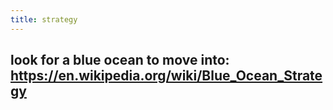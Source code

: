 ```yaml
---
title: strategy
---
```


## look for a blue ocean to move into: https://en.wikipedia.org/wiki/Blue_Ocean_Strategy
